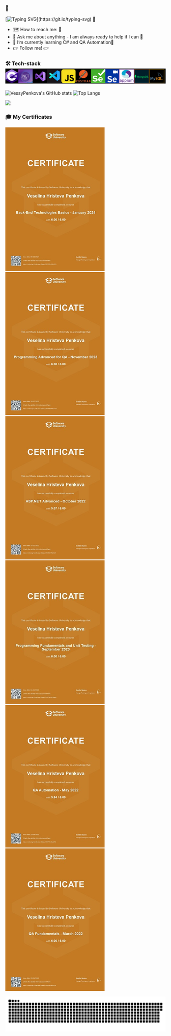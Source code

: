 
###  👋

 [![Typing SVG](https://readme-typing-svg.demolab.com?font=barlow&size=14&pause=1000&color=F5F7F5&multiline=true&random=false&width=800&height=65&lines=Hello+there%2C+I'm+Veselina.+I+remain+deeply;+committed++to+advancing+my+expertise+in+QA+;through+continuous+learning!)](https://git.io/typing-svg)  👋

  - :world_map: How to reach me: :e-mail:
  - 💬 Ask me about anything - I am always ready to help if I can 💯
  - 🌱  I’m currently learning C# and QA Automation🌱
  - 👉 Follow me! 👉

### 🛠 Tech-stack   ![alt text](https://github.com/VessyPenkova/Sertificates/blob/main/teck-stack.png)



 
  ![VessyPenkova's GitHub stats](https://github-readme-stats.vercel.app/api?username=VessyPenkova&show_icons=true&theme=transparent)        ![Top Langs](https://github-readme-stats.vercel.app/api/top-langs/?username=VessyPenkova&layout=compact&theme=transparent)

![](https://komarev.com/ghpvc/?username=your-github-username&color=874ca8)
### 🎓 My Certificates


 ![alt text](https://github.com/VessyPenkova/Sertificates/blob/main/BackEndTechBasicsJan2024Cert.jpg?raw=true) ![alt text](https://github.com/VessyPenkova/Sertificates/blob/main/ProgramAdvforQANov2023Cert.jpg?raw=true) ![alt text](https://github.com/VessyPenkova/Sertificates/blob/main/ASPNETAdvOct2022Cert.jpg?raw=true)
 ![alt text](https://github.com/VessyPenkova/Sertificates/blob/main/ProgramFundUnitTestSept2023Cert.jpg?raw=true) ![alt text](https://github.com/VessyPenkova/Sertificates/blob/main/QAAutomMay2022Cert.jpg?raw=true) ![alt text](https://github.com/VessyPenkova/Sertificates/blob/main/QAFundMarch2022Cert.jpg?raw=true) 


  ![Typing SVG](https://github.com/VessyPenkova/Sertificates/blob/main/github-snake.svg)

  




